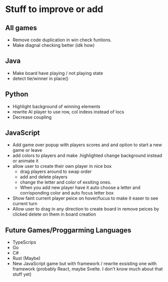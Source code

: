 # Stuff to improve or add

## All games
- Remove code duplication in win check funtions. 
- Make diagnal checking better (idk how)

## Java
- Make board have playing / not playing state
- detect tie/winner in place()

## Python
- Highlight background of winning elements
- rewrite AI player to use row, col indexs instead of locs
- Decrease coupling

## JavaScript
- Add game over popup with players scores and and option to start a new game or leave
- add colors to players and make .highlighted change background instead or animate it
- allow user to create their own player in nice box
    - drag players around to swap order
    - add and delete players
    - change the letter and color of exsiting ones. 
    - When you add new player have it auto choose a letter and corrisponding color and auto focus letter box
- Show faint current player peice on hover/fucus to make it easer to see current turn
- Allow user to drag in any direction to create board in remove peices by clicked delete on them in board creation

## Future Games/Proggarming Languages 
- TypeScrips
- Go
- C#
- Rust (Maybe)
- New JavaScript game but with framework / rewrite exsisting one with framework (probably React, maybe Svelte. I don't know much about that stuff yet)
